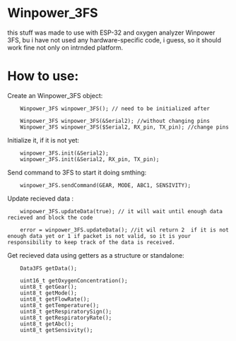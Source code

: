 # Winpower_3FS
this stuff was made to use with ESP-32 and oxygen analyzer Winpower 3FS, bu i have not used any hardware-specific code, i guess, so it should work fine not only on intrnded platform.

# How to use:

Create an Winpower_3FS object:
```
    Winpower_3FS winpower_3FS(); // need to be initialized after

    Winpower_3FS winpower_3FS(&Serial2); //without changing pins
    Winpower_3FS winpower_3FS($Serial2, RX_pin, TX_pin); //change pins 
```

Initialize it, if it is not yet: 
```
    winpower_3FS.init(&Serial2);
    winpower_3FS.init(&Serial2, RX_pin, TX_pin);
```

Send command to 3FS to start it doing smthing:
```
    winpower_3FS.sendCommand(GEAR, MODE, ABC1, SENSIVITY);
```

Update recieved data :
```
    winpower_3FS.updateData(true); // it will wait until enough data recieved and block the code

    error = winpower_3FS.updateData(); //it wil return 2  if it is not enough data yet or 1 if packet is not valid, so it is your responsibility to keep track of the data is received.
```

Get recieved data using getters as a structure or standalone:
```
    Data3FS getData();
    
    uint16_t getOxygenConcentration();
    uint8_t getGear();
    uint8_t getMode();
    uint8_t getFlowRate();
    uint8_t getTemperature();
    uint8_t getRespiratorySign();
    uint8_t getRespiratoryRate();
    uint8_t getAbc();
    uint8_t getSensivity();
```
